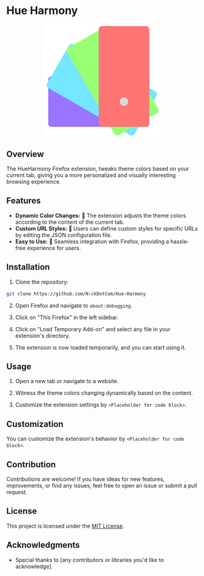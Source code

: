 # Hue Harmony

<div align="center">
  <img src="images/icon.svg" alt="Extension Logo" width="300px">
</div>

## Overview
The HueHarmony Firefox extension, tweaks theme colors based on your current tab, giving you a more personalized and visually interesting browsing experience.

## Features

- **Dynamic Color Changes:** 🌈 The extension adjusts the theme colors according to the content of the current tab.
- **Custom URL Styles:** 🎨 Users can define custom styles for specific URLs by editing the JSON configuration file.
- **Easy to Use:** 🚀 Seamless integration with Firefox, providing a hassle-free experience for users.



## Installation

1. Clone the repository:

  ```bash 
git clone https://github.com/N-ckDotCom/Hue-Harmony
```

2. Open Firefox and navigate to `about:debugging`.

3. Click on "This Firefox" in the left sidebar.

4. Click on "Load Temporary Add-on" and select any file in your extension's directory.

5. The extension is now loaded temporarily, and you can start using it.

## Usage

1. Open a new tab or navigate to a website.

2. Witness the theme colors changing dynamically based on the content.

3. Customize the extension settings by `<Placeholder for code block>`.

## Customization

You can customize the extension's behavior by `<Placeholder for code block>`.

## Contribution

Contributions are welcome! If you have ideas for new features, improvements, or find any issues, feel free to open an issue or submit a pull request.

## License

This project is licensed under the [MIT License](LICENSE).

## Acknowledgments

- Special thanks to [any contributors or libraries you'd like to acknowledge].
